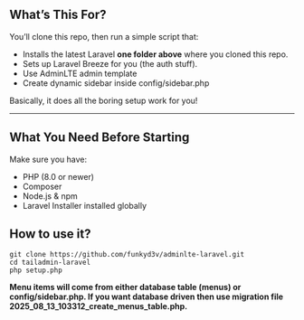 ## What’s This For?

You’ll clone this repo, then run a simple script that:

- Installs the latest Laravel **one folder above** where you cloned this repo.
- Sets up Laravel Breeze for you (the auth stuff).
- Use AdminLTE admin template
- Create dynamic sidebar inside config/sidebar.php

Basically, it does all the boring setup work for you!

---

## What You Need Before Starting

Make sure you have:

- PHP (8.0 or newer)  
- Composer  
- Node.js & npm  
- Laravel Installer installed globally
  
## How to use it?
```
git clone https://github.com/funkyd3v/adminlte-laravel.git
cd tailadmin-laravel
php setup.php
```

**Menu items will come from either database table (menus) or config/sidebar.php. If you want database driven then use migration file 2025_08_13_103312_create_menus_table.php.**
